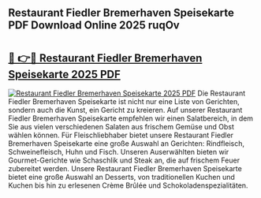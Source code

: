 ## Restaurant Fiedler Bremerhaven Speisekarte PDF Download Online 2025 ruqOv

# <h2><a href="http://gcczl7h.nevu.top/?p=Restaurant+Fiedler+Bremerhaven+Speisekarte">🔗 👉🔴 Restaurant Fiedler Bremerhaven Speisekarte 2025 PDF</a></h2>

[![Restaurant Fiedler Bremerhaven Speisekarte 2025 PDF](https://i.imgur.com/dBaPXMq.png)](http://gcczl7h.nevu.top/?p=Restaurant+Fiedler+Bremerhaven+Speisekarte)
Die Restaurant Fiedler Bremerhaven Speisekarte ist nicht nur eine Liste von Gerichten, sondern auch die Kunst, ein Gericht zu kreieren. Auf unserer Restaurant Fiedler Bremerhaven Speisekarte empfehlen wir einen Salatbereich, in dem Sie aus vielen verschiedenen Salaten aus frischem Gemüse und Obst wählen können. Für Fleischliebhaber bietet unsere Restaurant Fiedler Bremerhaven Speisekarte eine große Auswahl an Gerichten: Rindfleisch, Schweinefleisch, Huhn und Fisch. Unseren Auserwählten bieten wir Gourmet-Gerichte wie Schaschlik und Steak an, die auf frischem Feuer zubereitet werden. Unsere Restaurant Fiedler Bremerhaven Speisekarte bietet eine große Auswahl an Desserts, von traditionellen Kuchen und Kuchen bis hin zu erlesenen Crème Brûlée und Schokoladenspezialitäten.
